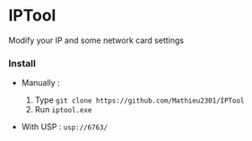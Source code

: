 # IPTool
Modify your IP and some network card settings

### Install
 
- Manually :
  1. Type `git clone https://github.com/Mathieu2301/IPTool`
  2. Run `iptool.exe`
  
- With USP : `usp://6763/` 
